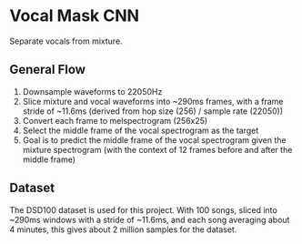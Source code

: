 # Vocal Mask CNN

Separate vocals from mixture. 

## General Flow
1. Downsample waveforms to 22050Hz
2. Slice mixture and vocal waveforms into ~290ms frames, with a frame stride of ~11.6ms (derived from hop size (256) / sample rate (22050))
3. Convert each frame to melspectrogram (256x25)
4. Select the middle frame of the vocal spectrogram as the target
5. Goal is to predict the middle frame of the vocal spectrogram given the mixture spectrogram (with the context of 12 frames before and after the middle frame)

## Dataset
The DSD100 dataset is used for this project. With 100 songs, sliced into ~290ms windows with a stride of ~11.6ms, and each song averaging about 4 minutes, this gives about 2 million samples for the dataset.

